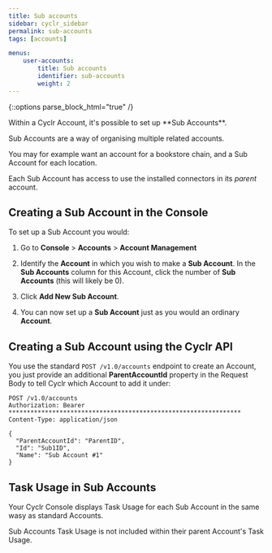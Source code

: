 ```yaml
---
title: Sub accounts
sidebar: cyclr_sidebar
permalink: sub-accounts
tags: [accounts]

menus:
    user-accounts:
        title: Sub accounts
        identifier: sub-accounts
        weight: 2
---
```

{::options parse_block_html="true" /}
<section class="card py-5 my-5">
Within a Cyclr Account, it's possible to set up **Sub Accounts**.

Sub Accounts are a way of organising multiple related accounts.

You may for example want an account for a bookstore chain, and a Sub Account for each location.

Each Sub Account has access to use the installed connectors in its *parent* account.

## Creating a Sub Account in the Console

To set up a Sub Account you would:

1. Go to **Console** > **Accounts** > **Account Management**

2. Identify the **Account** in which you wish to make a **Sub Account**.  In the **Sub Accounts** column for this Account, click the number of **Sub Accounts** (this will likely be 0).

3. Click **Add New Sub Account**.

4. You can now set up a **Sub Account** just as you would an ordinary **Account**.

## Creating a Sub Account using the Cyclr API

You use the standard `POST /v1.0/accounts` endpoint to create an Account, you just provide an additional **ParentAccountId** property in the Request Body to tell Cyclr which Account to add it under:

```http
POST /v1.0/accounts
Authorization: Bearer ****************************************************************
Content-Type: application/json

{
  "ParentAccountId": "ParentID",
  "Id": "Sub1ID",
  "Name": "Sub Account #1"
}
```

## Task Usage in Sub Accounts

Your Cyclr Console displays Task Usage for each Sub Account in the same wasy as standard Accounts.

Sub Accounts Task Usage is not included within their parent Account's Task Usage.

</section>
